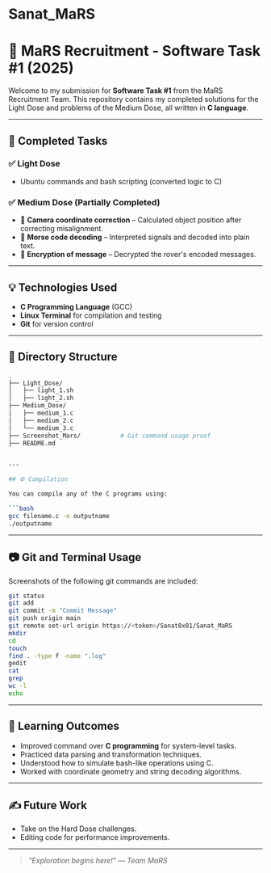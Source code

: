 # Sanat_MaRS
# 🚀 MaRS Recruitment - Software Task #1 (2025)

Welcome to my submission for **Software Task #1** from the MaRS Recruitment Team. This repository contains my completed solutions for the Light Dose and problems of the Medium Dose, all written in **C language**.

---

## 📌 Completed Tasks

### ✅ Light Dose
- Ubuntu commands and bash scripting (converted logic to C)

### ✅ Medium Dose (Partially Completed)
- 📐 **Camera coordinate correction** – Calculated object position after correcting misalignment.
- 📡 **Morse code decoding** – Interpreted signals and decoded into plain text.
- 🔐 **Encryption of message** – Decrypted the rover's encoded messages.

---

## 💡 Technologies Used

- **C Programming Language** (GCC)
- **Linux Terminal** for compilation and testing
- **Git** for version control

---

## 📂 Directory Structure

```bash
.
├── Light_Dose/
│   ├── light_1.sh
│   ├── light_2.sh
├── Medium_Dose/
│   ├── medium_1.c
│   ├── medium_2.c
│   └── medium_3.c
├── Screenshot_Mars/           # Git command usage proof
├── README.md


---

## ⚙️ Compilation

You can compile any of the C programs using:

```bash
gcc filename.c -o outputname
./outputname
```


---

## 📷 Git and Terminal Usage

Screenshots of the following git commands are included:

```bash
git status
git add 
git commit -m "Commit Message"
git push origin main
git remote set-url origin https://<token>/Sanat0x01/Sanat_MaRS
mkdir
cd
touch
find . -type f -name ".log"
gedit
cat
grep
wc -l
echo

```

---

## 🧠 Learning Outcomes

- Improved command over **C programming** for system-level tasks.
- Practiced data parsing and transformation techniques.
- Understood how to simulate bash-like operations using C.
- Worked with coordinate geometry and string decoding algorithms.

---

## ✍️ Future Work

- Take on the Hard Dose challenges.
- Editing code for performance improvements.

---

> _"Exploration begins here!" — Team MaRS_
